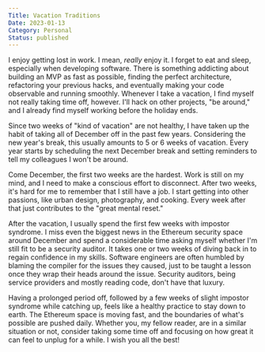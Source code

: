 ```yaml
---
Title: Vacation Traditions
Date: 2023-01-13
Category: Personal
Status: published
---
```


I enjoy getting lost in work. I mean, *really* enjoy it. I forget to eat and sleep, especially when developing software. There is something addicting about building an MVP as fast as possible, finding the perfect architecture, refactoring your previous hacks, and eventually making your code observable and running smoothly. Whenever I take a vacation, I find myself not really taking time off, however. I'll hack on other projects, "be around," and I already find myself working before the holiday ends.

Since two weeks of "kind of vacation" are not healthy, I have taken up the habit of taking all of December off in the past few years. Considering the new year's break, this usually amounts to 5 or 6 weeks of vacation. Every year starts by scheduling the next December break and setting reminders to tell my colleagues I won't be around.

Come December, the first two weeks are the hardest. Work is still on my mind, and I need to make a conscious effort to disconnect. After two weeks, it's hard for me to remember that I still have a job. I start getting into other passions, like urban design, photography, and cooking. Every week after that just contributes to the "great mental reset."

After the vacation, I usually spend the first few weeks with impostor syndrome. I miss even the biggest news in the Ethereum security space around December and spend a considerable time asking myself whether I'm still fit to be a security auditor. It takes one or two weeks of diving back in to regain confidence in my skills. Software engineers are often humbled by blaming the compiler for the issues they caused, just to be taught a lesson once they wrap their heads around the issue. Security auditors, being service providers and mostly reading code, don't have that luxury.

Having a prolonged period off, followed by a few weeks of slight impostor syndrome while catching up, feels like a healthy practice to stay down to earth. The Ethereum space is moving fast, and the boundaries of what's possible are pushed daily. Whether you, my fellow reader, are in a similar situation or not, consider taking some time off and focusing on how great it can feel to unplug for a while. I wish you all the best!
